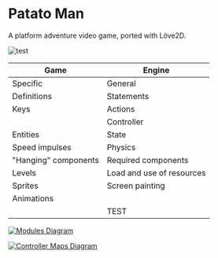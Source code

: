 # Patato Man
A platform adventure video game, ported with Löve2D.

![test](https://github.com/fbosio/patato/workflows/test/badge.svg)

| Game | Engine  |
|------|---------|
| Specific | General |
| Definitions | Statements |
| Keys | Actions |
|      | Controller |
| Entities | State |
| Speed impulses | Physics |
| "Hanging" components |  Required components |
| Levels | Load and use of resources |
| Sprites | Screen painting |
| Animations |  |
| | TEST |

[![Modules Diagram](http://www.plantuml.com/plantuml/png/SoWkIImgAStDuKhEpot8pqlDAr78oIzBHUAcvgLdvgMYo2Ucf1PnSK4a5FJqx21Q47oO4eVKl1IWsG00)](http://www.plantuml.com/plantuml/uml/SoWkIImgAStDuKhEpot8pqlDAr78oIzBHUAcvgLdvgMYo2Ucf1PnSK4a5FJqx21Q47oO4eVKl1IWsG00)

[![Controller Maps Diagram](http://www.plantuml.com/plantuml/png/TP7DJiCm48Jl-nHxX8Zsq7khta4SU0ChTQd9sexy4uXGtXslVy12SChkx6I-KNBsGRWGDS5ezMoDD057QuApHDBX9w0MCqvozJpZCCotrQjHqADSXm6FfoGjAYLK9Na4goIl8SqNdfrwlV7orWw7j52xyBOLZ39p31NKfrQE68EovbbecJcSXCYdTq7JKm7cn6_nfP0Bz4_huPUrDYceLgK7zrMuHaiiq6iq-O9tomFwUrps7tZ4dT-p2wMv0FxG_d-Xzs-m0UGVi3lLBmJbmK8j2kVaZPg-0000)](http://www.plantuml.com/plantuml/uml/TP7DJiCm48Jl-nHxX8Zsq7khta4SU0ChTQd9sexy4uXGtXslVy12SChkx6I-KNBsGRWGDS5ezMoDD057QuApHDBX9w0MCqvozJpZCCotrQjHqADSXm6FfoGjAYLK9Na4goIl8SqNdfrwlV7orWw7j52xyBOLZ39p31NKfrQE68EovbbecJcSXCYdTq7JKm7cn6_nfP0Bz4_huPUrDYceLgK7zrMuHaiiq6iq-O9tomFwUrps7tZ4dT-p2wMv0FxG_d-Xzs-m0UGVi3lLBmJbmK8j2kVaZPg-0000)
